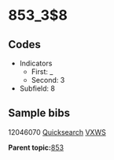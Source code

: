 # 853\_3$8

## Codes

-   Indicators
    -   First: \_
    -   Second: 3
-   Subfield: 8

## Sample bibs

12046070 [Quicksearch](https://search.library.yale.edu/catalog/12046070) [VXWS](http://prodorbis.library.yale.edu:7014/vxws/GetHoldingsService?bibId=12046070)

**Parent topic:**[853](../../tags/853/853.md)

